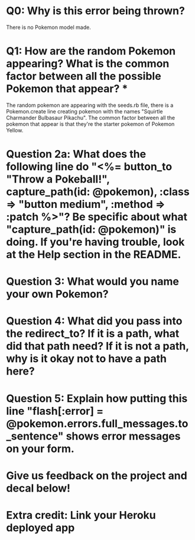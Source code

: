 # Q0: Why is this error being thrown?
There is no Pokemon model made.

# Q1: How are the random Pokemon appearing? What is the common factor between all the possible Pokemon that appear? *
The random pokemon are appearing with the seeds.rb file, there is a Pokemon.create line creating pokemon with the names "Squirtle Charmander Bulbasaur Pikachu". The common factor between all the pokemon that appear is that they're the starter pokemon of Pokemon Yellow.

# Question 2a: What does the following line do "<%= button_to "Throw a Pokeball!", capture_path(id: @pokemon), :class => "button medium", :method => :patch %>"? Be specific about what "capture_path(id: @pokemon)" is doing. If you're having trouble, look at the Help section in the README.

# Question 3: What would you name your own Pokemon?

# Question 4: What did you pass into the redirect_to? If it is a path, what did that path need? If it is not a path, why is it okay not to have a path here?

# Question 5: Explain how putting this line "flash[:error] = @pokemon.errors.full_messages.to_sentence" shows error messages on your form.

# Give us feedback on the project and decal below!

# Extra credit: Link your Heroku deployed app

